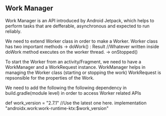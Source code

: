 ## Work Manager
Work Manager is an API introduced by Android Jetpack, which helps to perform tasks that are defferable, asynchronous and expected to run reliably.

We need to extend Worker class in order to make a Worker.
Worker class has two important methods
 -> doWork() : Result //Whatever written inside doWork method executes on the worker thread.
 -> onStopped()
 
To start the Worker from an activity/Fragment, we need to have a WorkManager and a WorkRequest instance.
WorkManager helps in managing the Worker class (starting or stopping the work)
WorkRequest is repsonsible for the properties of the Work.

We need to add the following the following dependency in build.gradle(module level) in order to access Worker related APIs

def work_version = "2.7.1" //Use the latest one here.
implementation "androidx.work:work-runtime-ktx:$work_version"
